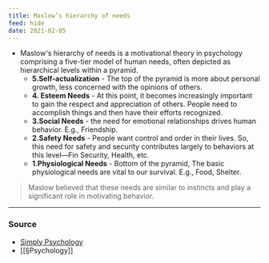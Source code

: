 ```yaml
---
title: Maslow’s hierarchy of needs
feed: hide
date: 2021-02-05
---
```


- Maslow's hierarchy of needs is a motivational theory in psychology comprising a five-tier model of human needs, often depicted as hierarchical levels within a pyramid. 
	- **5.Self-actualization** - The top of the pyramid is more about personal growth, less concerned with the opinions of others. 
	- **4. Esteem Needs** - At this point, it becomes increasingly important to gain the respect and appreciation of others. People need to accomplish things and then have their efforts recognized.
	- **3.Social Needs** - the need for emotional relationships drives human behavior. E.g., Friendship. 
	- **2.Safety Needs** - People want control and order in their lives. So, this need for safety and security contributes largely to behaviors at this level—Fin Security, Health, etc.
	- **1.Physiological Needs** - Bottom of the pyramid, The basic physiological needs are vital to our survival. E.g., Food, Shelter. 
> Maslow believed that these needs are similar to instincts and play a significant role in motivating behavior.

--- 
### Source
- [Simply Psychology](https://www.simplypsychology.org/maslow.html)
- [[§Psychology]]